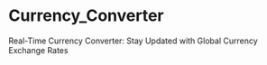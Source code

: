 # Currency_Converter
 Real-Time Currency Converter: Stay Updated with Global Currency Exchange Rates
